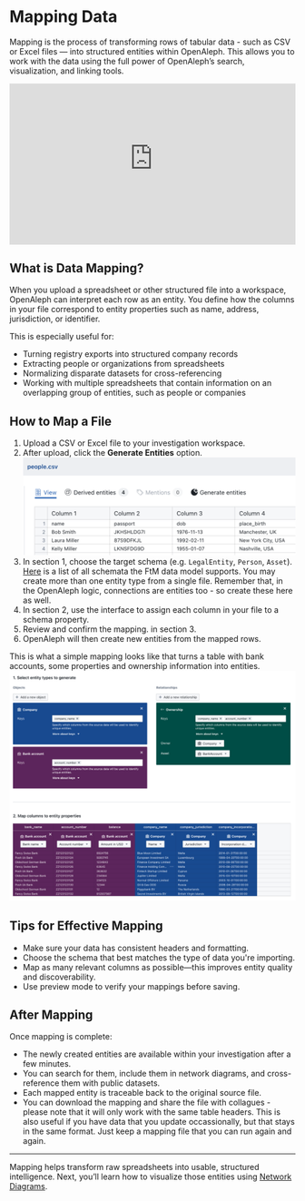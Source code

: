 # Mapping Data

Mapping is the process of transforming rows of tabular data - such as CSV or Excel files — into structured entities within OpenAleph. This allows you to work with the data using the full power of OpenAleph’s search, visualization, and linking tools.

<div>
  <div style="position:relative;padding-top:56.25%;">
    <iframe src="https://www.youtube-nocookie.com/embed/d_vXhDr40PQ?si=fE13GZuneovKeTOb" frameborder="0" allowfullscreen
      style="position:absolute;top:0;left:0;width:100%;height:100%;"></iframe>
  </div>
</div>

## What is Data Mapping?

When you upload a spreadsheet or other structured file into a workspace, OpenAleph can interpret each row as an entity. You define how the columns in your file correspond to entity properties such as name, address, jurisdiction, or identifier.

This is especially useful for:

- Turning registry exports into structured company records
- Extracting people or organizations from spreadsheets
- Normalizing disparate datasets for cross-referencing
- Working with multiple spreadsheets that contain information on an overlapping group of entities, such as people or companies

## How to Map a File

1. Upload a CSV or Excel file to your investigation workspace.
2. After upload, click the **Generate Entities** option.
![Screenshot of the OpenAleph table view](../../assets/images/csv_view.png)
3. In section 1, choose the target schema (e.g. `LegalEntity`, `Person`, `Asset`). [Here](https://followthemoney.tech/explorer/#schemata) is a list of all schemata the FtM data model supports. You may create more than one entity type from a single file. Remember that, in the OpenAleph logic, connections are entities too - so create these here as well.
4. In section 2, use the interface to assign each column in your file to a schema property.
5. Review and confirm the mapping. in section 3.
6. OpenAleph will then create new entities from the mapped rows.

This is what a simple mapping looks like that turns a table with bank accounts, some properties and ownership information into entities.
![Screenshot of the OpenAleph mapping view](../../assets/images/mapping.png)


## Tips for Effective Mapping

- Make sure your data has consistent headers and formatting.
- Choose the schema that best matches the type of data you're importing.
- Map as many relevant columns as possible—this improves entity quality and discoverability.
- Use preview mode to verify your mappings before saving.

## After Mapping

Once mapping is complete:

- The newly created entities are available within your investigation after a few minutes.
- You can search for them, include them in network diagrams, and cross-reference them with public datasets.
- Each mapped entity is traceable back to the original source file.
- You can download the mapping and share the file with collagues - please note that it will only work with the same table headers. This is also useful if you have data that you update occassionally, but that stays in the same format. Just keep a mapping file that you can run again and again.

---

Mapping helps transform raw spreadsheets into usable, structured intelligence. Next, you’ll learn how to visualize those entities using [Network Diagrams](network-diagrams.md).
